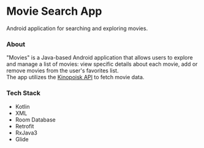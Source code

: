 # Movie Search App
Android application for searching and exploring movies.

### About
"Movies" is a Java-based Android application that allows users to explore and manage a list of movies: view specific details about each movie, add or remove movies from the user's favorites list.\
The app utilizes the [Kinopoisk API](https://kinopoisk.dev/) to fetch movie data.

### Tech Stack
* Kotlin
* XML
* Room Database
* Retrofit
* RxJava3
* Glide
